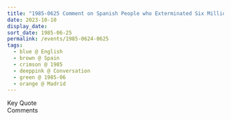 ```yaml
---
title: "1985-0625 Comment on Spanish People who Exterminated Six Millions American Indians, Room, Madrid, Spain"
date: 2023-10-10
display_date: 
sort_date: 1985-06-25
permalink: /events/1985-0624-0625
tags:
  - blue @ English
  - brown @ Spain
  - crimson @ 1985
  - deeppink @ Conversation
  - green @ 1985-06
  - orange @ Madrid
---
```


<wave-list>
  <list-title color="green" width="75">Key Quote</list-title>
  <list-item color="BlanchedAlmond"  width="200"></list-item>
  <list-item color="Lavender"></list-item>
  <list-item color="BlanchedAlmond"></list-item>
</wave-list>

<br>

<wave-list>
  <list-title color="green" width="75">Comments</list-title>
  <list-item color="BlanchedAlmond"  width="200"></list-item>
  <list-item color="Lavender"></list-item>
  <list-item color="BlanchedAlmond"></list-item>
</wave-list>